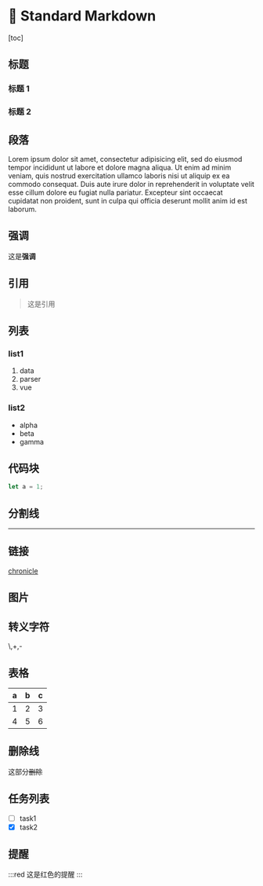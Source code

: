 # 🐅 Standard Markdown

[toc]

## 标题

### 标题 1

### 标题 2

## 段落

Lorem ipsum dolor sit amet, consectetur adipisicing elit, sed do eiusmod tempor incididunt ut labore et dolore magna aliqua. Ut enim ad minim veniam, quis nostrud exercitation ullamco laboris nisi ut aliquip ex ea commodo consequat. Duis aute irure dolor in reprehenderit in voluptate velit esse cillum dolore eu fugiat nulla pariatur. Excepteur sint occaecat cupidatat non proident, sunt in culpa qui officia deserunt mollit anim id est laborum.

## 强调

这是**强调**

## 引用

> 这是引用

## 列表

### list1

1. data
2. parser
3. vue

### list2

- alpha
- beta
- gamma

## 代码块

```js
let a = 1;
```

## 分割线

---

## 链接

[chronicle](https://github.com/Liszt-Fly/chronicle)

## 图片

## 转义字符

\\,\+,\-

## 表格

| a   | b   | c   |
| --- | --- | --- |
| 1   | 2   | 3   |
| 4   | 5   | 6   |

## 删除线

这部分~~删除~~

## 任务列表

- [ ] task1
- [x] task2

## 提醒

:::red
这是红色的提醒
:::
